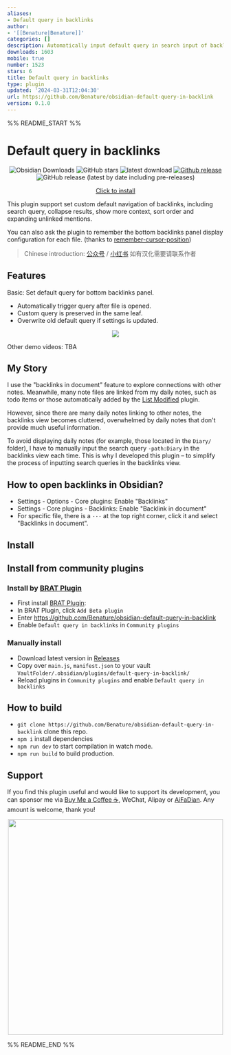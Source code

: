 ```yaml
---
aliases:
- Default query in backlinks
author:
- '[[Benature|Benature]]'
categories: []
description: Automatically input default query in search input of backlinks in document.
downloads: 1603
mobile: true
number: 1523
stars: 6
title: Default query in backlinks
type: plugin
updated: '2024-03-31T12:04:30'
url: https://github.com/Benature/obsidian-default-query-in-backlink
version: 0.1.0
---
```


%% README_START %%

# Default query in backlinks

<div align="center">

![Obsidian Downloads](https://img.shields.io/badge/dynamic/json?logo=obsidian&color=%23483699&label=downloads&query=%24%5B%22default-query-in-backlink%22%5D.downloads&url=https%3A%2F%2Fraw.githubusercontent.com%2Fobsidianmd%2Fobsidian-releases%2Fmaster%2Fcommunity-plugin-stats.json) ![GitHub stars](https://img.shields.io/github/stars/Benature/obsidian-default-query-in-backlink?style=flat) ![latest download](https://img.shields.io/github/downloads/Benature/obsidian-default-query-in-backlink/latest/total?style=plastic) 
[![Github release](https://img.shields.io/github/manifest-json/v/Benature/obsidian-default-query-in-backlink?color=blue)](https://github.com/Benature/obsidian-default-query-in-backlink/releases/latest) ![GitHub release (latest by date including pre-releases)](https://img.shields.io/github/v/release/Benature/obsidian-default-query-in-backlink?include_prereleases&label=BRAT%20beta)

[Click to install](https://obsidian.md/plugins?id=default-query-in-backlinks)

</div>


This plugin support set custom default navigation of backlinks, including search query, collapse results, show more context, sort order and expanding unlinked mentions.

You can also ask the plugin to remember the bottom backlinks panel display configuration for each file. (thanks to [remember-cursor-position](https://github.com/dy-sh/obsidian-remember-cursor-position))


> Chinese introduction: [公众号](https://mp.weixin.qq.com/s/kACkM88Or8JTPXGsOdeQcQ) / [小红书](http://xhslink.com/PxqQNE)
> 如有汉化需要请联系作者

## Features

Basic: Set default query for bottom backlinks panel.

- Automatically trigger query after file is opened.
- Custom query is preserved in the same leaf.
- Overwrite old default query if settings is updated.

<div align="center">

<img src="https://s2.loli.net/2024/03/04/N5yuQhaF3z6Anop.gif" />

</div>

Other demo videos: TBA

## My Story

I use the "backlinks in document" feature to explore connections with other notes. Meanwhile, many note files are linked from my daily notes, such as todo items or those automatically added by the [List Modified](https://obsidian.md/plugins?id=obsidian-list-modified) plugin.

However, since there are many daily notes linking to other notes, the backlinks view becomes cluttered, overwhelmed by daily notes that don't provide much useful information. 

To avoid displaying daily notes (for example, those located in the `Diary/` folder), I have to manually input the search query `-path:Diary` in the backlinks view each time. This is why I developed this plugin – to simplify the process of inputting search queries in the backlinks view.

## How to open backlinks in Obsidian?

- Settings - Options - Core plugins: Enable "Backlinks"
- Settings - Core plugins - Backlinks: Enable "Backlink in document"
- For specific file, there is a `···` at the top right corner, click it and select "Backlinks in document".

## Install

## Install from community plugins

### Install by [BRAT Plugin](https://obsidian.md/plugins?id=obsidian42-brat)

- First install [BRAT Plugin](https://obsidian.md/plugins?id=obsidian42-brat):
- In BRAT Plugin, click `Add Beta plugin`
- Enter https://github.com/Benature/obsidian-default-query-in-backlink
- Enable `Default query in backlinks` in `Community plugins`

### Manually install

- Download latest version in [Releases](https://github.com/Benature/obsidian-default-query-in-backlink/releases/latest)
- Copy over `main.js`, `manifest.json` to your vault `VaultFolder/.obsidian/plugins/default-query-in-backlink/`
- Reload plugins in `Community plugins` and enable `Default query in backlinks`

## How to build

- `git clone https://github.com/Benature/obsidian-default-query-in-backlink` clone this repo.
- `npm i`  install dependencies
- `npm run dev` to start compilation in watch mode.
- `npm run build`  to build production.

## Support

If you find this plugin useful and would like to support its development, you can sponsor me via [Buy Me a Coffee ☕️](https://www.buymeacoffee.com/benature), WeChat, Alipay or [AiFaDian](https://afdian.net/a/Benature-K). Any amount is welcome, thank you!

<p align="center">
<img src="https://s2.loli.net/2024/01/30/jQ9fTSyBxvXRoOM.png" width="500px">
</p>


%% README_END %%